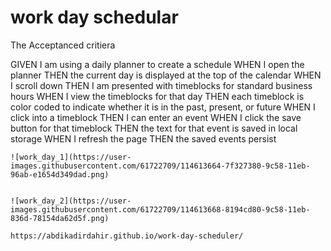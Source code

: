 # work day schedular

The Acceptanced critiera 

GIVEN I am using a daily planner to create a schedule
WHEN I open the planner
THEN the current day is displayed at the top of the calendar
WHEN I scroll down
THEN I am presented with timeblocks for standard business hours
WHEN I view the timeblocks for that day
THEN each timeblock is color coded to indicate whether it is in the past, present, or future
WHEN I click into a timeblock
THEN I can enter an event
WHEN I click the save button for that timeblock
THEN the text for that event is saved in local storage
WHEN I refresh the page
THEN the saved events persist
```
![work_day_1](https://user-images.githubusercontent.com/61722709/114613664-7f327380-9c58-11eb-96ab-e1654d349dad.png)


![work_day_2](https://user-images.githubusercontent.com/61722709/114613668-8194cd80-9c58-11eb-836d-78154da62d5f.png)

https://abdikadirdahir.github.io/work-day-scheduler/
